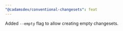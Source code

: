 ```yaml
---
"@cadamsdev/conventional-changesets": feat
---
```


Added `--empty` flag to allow creating empty changesets.
